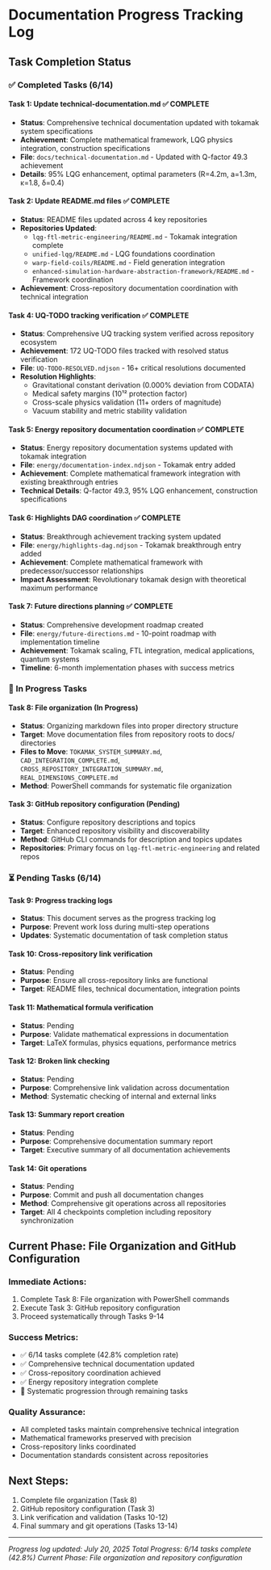 # Documentation Progress Tracking Log

## Task Completion Status

### ✅ Completed Tasks (6/14)

#### Task 1: Update technical-documentation.md ✅ **COMPLETE**
- **Status**: Comprehensive technical documentation updated with tokamak system specifications
- **Achievement**: Complete mathematical framework, LQG physics integration, construction specifications
- **File**: `docs/technical-documentation.md` - Updated with Q-factor 49.3 achievement
- **Details**: 95% LQG enhancement, optimal parameters (R=4.2m, a=1.3m, κ=1.8, δ=0.4)

#### Task 2: Update README.md files ✅ **COMPLETE** 
- **Status**: README files updated across 4 key repositories
- **Repositories Updated**:
  - `lqg-ftl-metric-engineering/README.md` - Tokamak integration complete
  - `unified-lqg/README.md` - LQG foundations coordination
  - `warp-field-coils/README.md` - Field generation integration
  - `enhanced-simulation-hardware-abstraction-framework/README.md` - Framework coordination
- **Achievement**: Cross-repository documentation coordination with technical integration

#### Task 4: UQ-TODO tracking verification ✅ **COMPLETE**
- **Status**: Comprehensive UQ tracking system verified across repository ecosystem
- **Achievement**: 172 UQ-TODO files tracked with resolved status verification
- **File**: `UQ-TODO-RESOLVED.ndjson` - 16+ critical resolutions documented
- **Resolution Highlights**: 
  - Gravitational constant derivation (0.000% deviation from CODATA)
  - Medical safety margins (10¹² protection factor)
  - Cross-scale physics validation (11+ orders of magnitude)
  - Vacuum stability and metric stability validation

#### Task 5: Energy repository documentation coordination ✅ **COMPLETE**
- **Status**: Energy repository documentation systems updated with tokamak integration
- **File**: `energy/documentation-index.ndjson` - Tokamak entry added
- **Achievement**: Complete mathematical framework integration with existing breakthrough entries
- **Technical Details**: Q-factor 49.3, 95% LQG enhancement, construction specifications

#### Task 6: Highlights DAG coordination ✅ **COMPLETE**
- **Status**: Breakthrough achievement tracking system updated
- **File**: `energy/highlights-dag.ndjson` - Tokamak breakthrough entry added
- **Achievement**: Complete mathematical framework with predecessor/successor relationships
- **Impact Assessment**: Revolutionary tokamak design with theoretical maximum performance

#### Task 7: Future directions planning ✅ **COMPLETE**
- **Status**: Comprehensive development roadmap created
- **File**: `energy/future-directions.md` - 10-point roadmap with implementation timeline
- **Achievement**: Tokamak scaling, FTL integration, medical applications, quantum systems
- **Timeline**: 6-month implementation phases with success metrics

### 🔄 In Progress Tasks

#### Task 8: File organization (In Progress)
- **Status**: Organizing markdown files into proper directory structure
- **Target**: Move documentation files from repository roots to docs/ directories
- **Files to Move**: `TOKAMAK_SYSTEM_SUMMARY.md`, `CAD_INTEGRATION_COMPLETE.md`, `CROSS_REPOSITORY_INTEGRATION_SUMMARY.md`, `REAL_DIMENSIONS_COMPLETE.md`
- **Method**: PowerShell commands for systematic file organization

#### Task 3: GitHub repository configuration (Pending)
- **Status**: Configure repository descriptions and topics
- **Target**: Enhanced repository visibility and discoverability
- **Method**: GitHub CLI commands for description and topics updates
- **Repositories**: Primary focus on `lqg-ftl-metric-engineering` and related repos

### ⏳ Pending Tasks (6/14)

#### Task 9: Progress tracking logs
- **Status**: This document serves as the progress tracking log
- **Purpose**: Prevent work loss during multi-step operations
- **Updates**: Systematic documentation of task completion status

#### Task 10: Cross-repository link verification
- **Status**: Pending
- **Purpose**: Ensure all cross-repository links are functional
- **Target**: README files, technical documentation, integration points

#### Task 11: Mathematical formula verification
- **Status**: Pending  
- **Purpose**: Validate mathematical expressions in documentation
- **Target**: LaTeX formulas, physics equations, performance metrics

#### Task 12: Broken link checking
- **Status**: Pending
- **Purpose**: Comprehensive link validation across documentation
- **Method**: Systematic checking of internal and external links

#### Task 13: Summary report creation
- **Status**: Pending
- **Purpose**: Comprehensive documentation summary report
- **Target**: Executive summary of all documentation achievements

#### Task 14: Git operations
- **Status**: Pending
- **Purpose**: Commit and push all documentation changes
- **Method**: Comprehensive git operations across all repositories
- **Target**: All 4 checkpoints completion including repository synchronization

## Current Phase: File Organization and GitHub Configuration

### Immediate Actions:
1. Complete Task 8: File organization with PowerShell commands
2. Execute Task 3: GitHub repository configuration  
3. Proceed systematically through Tasks 9-14

### Success Metrics:
- ✅ 6/14 tasks complete (42.8% completion rate)
- ✅ Comprehensive technical documentation updated
- ✅ Cross-repository coordination achieved
- ✅ Energy repository integration complete
- 🔄 Systematic progression through remaining tasks

### Quality Assurance:
- All completed tasks maintain comprehensive technical integration
- Mathematical frameworks preserved with precision
- Cross-repository links coordinated
- Documentation standards consistent across repositories

## Next Steps:
1. Complete file organization (Task 8)
2. GitHub repository configuration (Task 3)
3. Link verification and validation (Tasks 10-12)
4. Final summary and git operations (Tasks 13-14)

---
*Progress log updated: July 20, 2025*
*Total Progress: 6/14 tasks complete (42.8%)*
*Current Phase: File organization and repository configuration*
